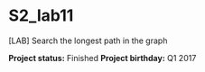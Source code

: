 # S2_lab11
[LAB] Search the longest path in the graph

**Project status:** Finished
**Project birthday:** Q1 2017
